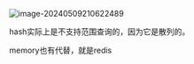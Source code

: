 ![image-20240509210622489](../../../../../AppData/Roaming/Typora/typora-user-images/image-20240509210622489.png)



hash实际上是不支持范围查询的，因为它是散列的。

memory也有代替，就是redis

